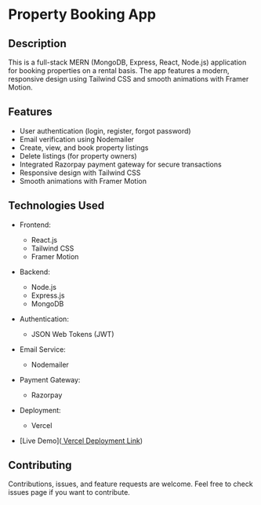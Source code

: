 # Property Booking App

## Description

This is a full-stack MERN (MongoDB, Express, React, Node.js) application for booking properties on a rental basis. The app features a modern, responsive design using Tailwind CSS and smooth animations with Framer Motion.

## Features

- User authentication (login, register, forgot password)
- Email verification using Nodemailer
- Create, view, and book property listings
- Delete listings (for property owners)
- Integrated Razorpay payment gateway for secure transactions
- Responsive design with Tailwind CSS
- Smooth animations with Framer Motion

## Technologies Used

- Frontend:
  - React.js
  - Tailwind CSS
  - Framer Motion
- Backend:
  - Node.js
  - Express.js
  - MongoDB
- Authentication:
  - JSON Web Tokens (JWT)
- Email Service:
  - Nodemailer
- Payment Gateway:
  - Razorpay
- Deployment:
  - Vercel


- [Live Demo]([ Vercel Deployment Link](https://wanderlust-myk8.vercel.app/))


## Contributing

Contributions, issues, and feature requests are welcome. Feel free to check issues page if you want to contribute.
